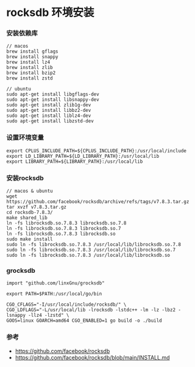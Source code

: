 # rocksdb 环境安装

### 安装依赖库
    // macos
    brew install gflags
    brew install snappy
    brew install lz4
    brew install zlib
    brew install bzip2
    brew install zstd

    // ubuntu
    sudo apt-get install libgflags-dev
    sudo apt-get install libsnappy-dev
    sudo apt-get install zlib1g-dev
    sudo apt-get install libbz2-dev
    sudo apt-get install liblz4-dev
    sudo apt-get install libzstd-dev

### 设置环境变量
    export CPLUS_INCLUDE_PATH=${CPLUS_INCLUDE_PATH}:/usr/local/include
    export LD_LIBRARY_PATH=${LD_LIBRARY_PATH}:/usr/local/lib
    export LIBRARY_PATH=${LIBRARY_PATH}:/usr/local/lib

### 安装rocksdb
    // macos & ubuntu
    wget https://github.com/facebook/rocksdb/archive/refs/tags/v7.8.3.tar.gz
    tar xvzf v7.8.3.tar.gz
    cd rocksdb-7.8.3/
    make shared_lib 
    ln -fs librocksdb.so.7.8.3 librocksdb.so.7.8
    ln -fs librocksdb.so.7.8.3 librocksdb.so.7
    ln -fs librocksdb.so.7.8.3 librocksdb.so
    sudo make install
    sudo ln -fs librocksdb.so.7.8.3 /usr/local/lib/librocksdb.so.7.8
    sudo ln -fs librocksdb.so.7.8.3 /usr/local/lib/librocksdb.so.7
    sudo ln -fs librocksdb.so.7.8.3 /usr/local/lib/librocksdb.so

### grocksdb
    import "github.com/linxGnu/grocksdb"
   
    export PATH=$PATH:/usr/local/go/bin

    CGO_CFLAGS="-I/usr/local/include/rocksdb/" \
    CGO_LDFLAGS="-L/usr/local/lib -lrocksdb -lstdc++ -lm -lz -lbz2 -lsnappy -llz4 -lzstd" \
    GOOS=linux GOARCH=amd64 CGO_ENABLED=1 go build -o ./build


### 参考
- https://github.com/facebook/rocksdb
- https://github.com/facebook/rocksdb/blob/main/INSTALL.md
